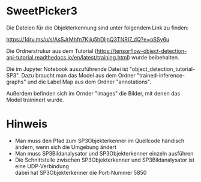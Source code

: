 # SweetPicker3

Die Dateien für die Objekterkennung sind unter folgendem Link zu finden:

https://1drv.ms/u/s!AsSJrMhfn7Kiiu5hDljnQ3TNRI7_dQ?e=oSSy6u

Die Ordnerstrukur aus dem Tutorial (https://tensorflow-object-detection-api-tutorial.readthedocs.io/en/latest/training.html) wurde beibehalten.

Die im Jupyter Notebook auszuführende Datei ist "object_detection_tutorial-SP3". Dazu braucht man das Model aus dem Ordner "trained-inference-graphs" und die Label Map aus dem Ordner "annotations".

Außerdem befinden sich im Ornder "images" die Bilder, mit denen das Model traininert wurde.

# Hinweis

- Man muss den Pfad zum SP3Objekterkenner im Quellcode händisch ändern, wenn sich die Umgebung ändert
- Man muss SP3Bildanalysator und SP3Objekterkenner einzeln ausführen
- Die Schnittstelle zwischen SP3Objekterkenner und SP3Bildanalysator ist eine UDP-Verbindung<br>dabei hat SP3Objekterkenner die Port-Nummer 5850
